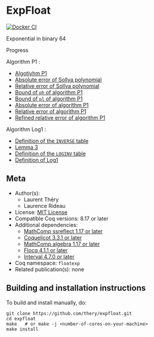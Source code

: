 <!---
This file was generated from `meta.yml`, please do not edit manually.
Follow the instructions on https://github.com/coq-community/templates to regenerate.
--->
# ExpFloat

[![Docker CI][docker-action-shield]][docker-action-link]

[docker-action-shield]: https://github.com/thery/expfloat/workflows/Docker%20CI/badge.svg?branch=master
[docker-action-link]: https://github.com/thery/expfloat/actions?query=workflow:"Docker%20CI"





Exponential in binary 64 

Progress

Algorithm P1 : 
- [Algotiyhm P1](./algoP1.v#L360-L369)
- [Absolute error of Sollya polynomial](./algoP1.v#L151-L153)
- [Relative error of Sollya polynomial](./algoP1.v#L342-L345)
- [Bound of `ph` of algorithm P1](./algoP1.v#L1690-L1696)
- [Bound of `pl` of algorithm P1](./algoP1.v#L1701-L1707)
- [Absolute error of algorithm P1](./algoP1.v#L1712-L1718)
- [Relative error of algorithm P1](./algoP1.v#L1723-L1730)
- [Refined relative error of algorithm P1](./algoP1.v#L1736-L1743)

Algorithm Log1 :
- [Definition of the `INVERSE` table](./tableINVERSE.v#L48-L79)
- [Lemma 3](./tableINVERSE.v#L284-L289)   
- [Definition of the `LOGINV` table](./tableLOGINV.v#L108-L292)
- [Definition of Log1](./algoLog1.v#L82-L93)

## Meta

- Author(s):
  - Laurent Théry
  - Laurence Rideau
- License: [MIT License](LICENSE)
- Compatible Coq versions: 8.17 or later
- Additional dependencies:
  - [MathComp ssreflect 1.17 or later](https://math-comp.github.io)
  - [Coquelicot 3.3.1 or later](https://gitlab.inria.fr/coquelicot/coquelicot)
  - [MathComp algebra 1.17 or later](https://math-comp.github.io)
  - [Flocq 4.1.1 or later](https://gitlab.inria.fr/flocq/flocq)
  - [Interval 4.7.0 or later](https://gitlab.inria.fr/coqinterval/interval)
- Coq namespace: `floatexp`
- Related publication(s): none

## Building and installation instructions

To build and install manually, do:

``` shell
git clone https://github.com/thery/expfloat.git
cd expfloat
make   # or make -j <number-of-cores-on-your-machine> 
make install
```



